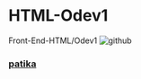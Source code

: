 # HTML-Odev1
Front-End-HTML/Odev1
![github](https://github.com/KaderErgin/HTML-Odev1/blob/main/html-odev1.png)
<br>

### [patika](https://academy.patika.dev/tr/profile)
